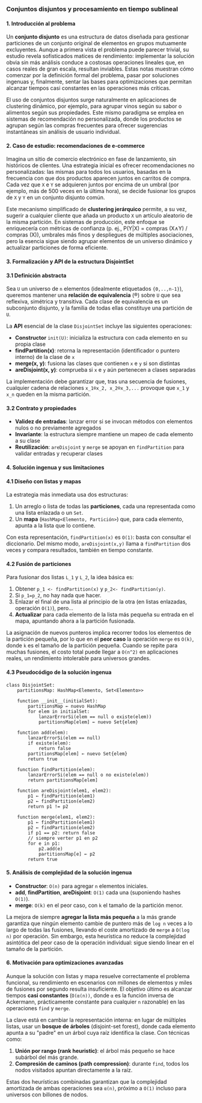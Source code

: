 ### **Conjuntos disjuntos y procesamiento en tiempo sublineal**  

#### 1. Introducción al problema  

Un **conjunto disjunto** es una estructura de datos diseñada para gestionar particiones de un conjunto original de elementos en grupos mutuamente excluyentes. Aunque a primera vista el problema puede parecer trivial, su estudio revela sofisticados matices de rendimiento: implementar la solución obvia sin más  análisis conduce a costosas operaciones lineales que, en casos reales de gran escala, resultan inviables. 
Estas notas muestran cómo comenzar por la definición formal del problema, pasar por soluciones ingenuas y, finalmente, sentar las bases para  optimizaciones que permitan alcanzar tiempos casi constantes en las operaciones más críticas.  

El uso de conjuntos disjuntos surge naturalmente en aplicaciones de clustering dinámico, por ejemplo, para agrupar vinos según su sabor o alimentos según sus propiedades. Este mismo paradigma se emplea en sistemas de recomendación no personalizada, donde los productos se agrupan según las compras frecuentes para ofrecer sugerencias instantáneas sin análisis de usuario individual.  

#### 2. Caso de estudio: recomendaciones de e-commerce  

Imagina un sitio de comercio electrónico en fase de lanzamiento, sin históricos de clientes. Una estrategia inicial es ofrecer recomendaciones no personalizadas: las mismas para todos los usuarios, basadas en la frecuencia con que dos productos aparecen juntos en carritos de compra. 
Cada vez que `X` e `Y` se adquieren juntos por encima de un umbral (por ejemplo, más de 500 veces en la última hora), se decide fusionar los grupos de  `X`  y `Y` en un conjunto disjunto común.  

Este mecanismo simplificado de **clustering jerárquico** permite, a su vez, sugerir a cualquier cliente que añada un producto `X` un artículo aleatorio de la misma partición. En sistemas de producción, este enfoque se enriquecería con métricas de confianza 
(p. ej., P(Y|X) = compras (X∧Y) / compras (X)), umbrales más finos y despliegues de múltiples asociaciones, pero la esencia sigue siendo agrupar elementos de un universo dinámico y actualizar particiones de forma eficiente.  

#### 3. Formalización y API de la estructura DisjointSet  

#### 3.1 Definición abstracta  

Sea `U` un universo de `n` elementos (idealmente etiquetados `{0,..,n-1}`), queremos mantener una **relación de equivalencia** (®) sobre `U` que sea reflexiva, simétrica y transitiva. Cada clase de equivalencia es un subconjunto disjunto, y la familia de todas ellas constituye una partición de `U`.  

La **API** esencial de la clase `DisjointSet` incluye las siguientes operaciones:  

- **Constructor** `init(U)`: inicializa la estructura con cada elemento en su propia clase  
- **findPartition(x)**: retorna la representación (identificador o puntero interno) de la clase de `x`  
- **merge(x, y)**: fusiona las clases que contienen `x` e `y` si son distintas  
- **areDisjoint(x, y)**: comprueba si `x` e `y` aún pertenecen a clases separadas  

La implementación debe garantizar que, tras una secuencia de fusiones, cualquier cadena de relaciones `x_1®x_2, x_2®x_3,...` provoque que `x_1` y `x_n` queden en la misma partición.  

#### 3.2 Contrato y propiedades  

- **Validez de entradas**: lanzar error si se invocan métodos con elementos nulos o no previamente agregados  
- **Invariante**: la estructura siempre mantiene un mapeo de cada elemento a su clase  
- **Reutilización**: `areDisjoint` y `merge` se apoyan en `findPartition` para validar entradas y recuperar clases  


#### 4. Solución ingenua y sus limitaciones  

#### 4.1 Diseño con listas y mapas  

La estrategia más inmediata usa dos estructuras:  
1. Un arreglo o lista de todas las **particiones**, cada una representada como una lista enlazada o un `Set`.  
2. Un **mapa** (`HashMap<Elemento, Partición>`) que, para cada elemento, apunta a la lista que lo contiene.  

Con esta representación, `findPartition(x)` es `O(1)`: basta con consultar el diccionario. Del mismo modo, `areDisjoint(x,y)` llama a `findPartition` dos veces y compara resultados, también en tiempo constante.  

#### 4.2 Fusión de particiones  

Para fusionar dos listas `L_1` y `L_2`, la idea básica es:  
1. Obtener `p_1 <- findPartition(x)` y `p_2<- findPartition(y)`.  
2. Si `p_1=p_2`, no hay nada que hacer.  
3. Enlazar el final de una lista al principio de la otra (en listas enlazadas, operación `O(1)`), pero... 
4. **Actualizar** para cada elemento de la lista más pequeña su entrada en el mapa, apuntando ahora a la partición fusionada.  

La asignación de nuevos punteros implica recorrer todos los elementos de la partición pequeña, por lo que en el **peor caso** la operación `merge` es `O(k)`, donde `k` es el tamaño de la partición pequeña. Cuando se repite para muchas fusiones, el costo total puede llegar a `O(n^2)` en aplicaciones reales, un rendimiento intolerable para universos grandes.  

#### 4.3 Pseudocódigo de la solución ingenua  

```  
class DisjointSet:  
    partitionsMap: HashMap<Elemento, Set<Elemento>>

    function __init__(initialSet):  
        partitionsMap ← nuevo HashMap  
        for elem in initialSet:  
            lanzarErrorSi(elem == null o existe(elem))  
            partitionsMap[elem] ← nuevo Set{elem}

    function add(elem):  
        lanzarErrorSi(elem == null)  
        if existe(elem):  
            return false  
        partitionsMap[elem] ← nuevo Set{elem}  
        return true

    function findPartition(elem):  
        lanzarErrorSi(elem == null o no existe(elem))  
        return partitionsMap[elem]

    function areDisjoint(elem1, elem2):  
        p1 ← findPartition(elem1)  
        p2 ← findPartition(elem2)  
        return p1 != p2

    function merge(elem1, elem2):  
        p1 ← findPartition(elem1)  
        p2 ← findPartition(elem2)  
        if p1 == p2: return false  
        // siempre verter p1 en p2  
        for e in p1:  
            p2.add(e)  
            partitionsMap[e] ← p2  
        return true  
```  


#### 5. Análisis de complejidad de la solución ingenua  

- **Constructor**: `O(n)` para agregar `n` elementos iniciales.  
- **add**, **findPartition**, **areDisjoint**: `O(1)` cada una (suponiendo hashes `O(1)`).  
- **merge**: `O(k)` en el peor caso, con `k` el tamaño de la partición menor.  

La mejora de siempre **agregar la lista más pequeña** a la más grande garantiza que ningún elemento cambie de puntero más de `log n` veces a lo
largo de todas las fusiones, llevando el coste amortizado de `merge` a `O(log n)` por operación. Sin embargo, esta heurística no reduce la complejidad asintótica del peor caso de la operación individual: sigue siendo linear en el tamaño de la partición.  


#### 6. Motivación para optimizaciones avanzadas  

Aunque la solución con listas y mapa resuelve correctamente el problema funcional, su rendimiento en escenarios con millones de elementos y miles de 
fusiones por segundo resulta insuficiente. El objetivo último es alcanzar tiempos **casi constantes** (`O(α(n))`, donde `α` es la función inversa de Ackermann, prácticamente constante para cualquier `n` razonable) en las operaciones `find` y `merge`.  

La clave está en cambiar la representación interna: en lugar de múltiples listas, usar un **bosque de árboles** (disjoint-set forest), donde cada
elemento apunta a su "padre" en un árbol cuya raíz identifica la clase. Con técnicas como:  

1. **Unión por rango (rank heuristic)**: el árbol más pequeño se hace subárbol del más grande.  
2. **Compresión de caminos (path compression)**: durante `find`, todos los nodos visitados apuntan directamente a la raíz.  

Estas dos heurísticas combinadas garantizan que la complejidad amortizada de ambas operaciones sea `α(n)`, próximo a `O(1)` incluso para universos con billones de nodos.  

